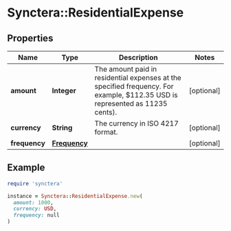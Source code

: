 # Synctera::ResidentialExpense

## Properties

| Name | Type | Description | Notes |
| ---- | ---- | ----------- | ----- |
| **amount** | **Integer** | The amount paid in residential expenses at the specified frequency. For example, $112.35 USD is represented as 11235 cents). | [optional] |
| **currency** | **String** | The currency in ISO 4217 format. | [optional] |
| **frequency** | [**Frequency**](Frequency.md) |  | [optional] |

## Example

```ruby
require 'synctera'

instance = Synctera::ResidentialExpense.new(
  amount: 1000,
  currency: USD,
  frequency: null
)
```

